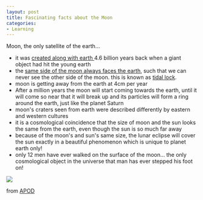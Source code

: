 ```yaml
---
layout: post
title: Fascinating facts about the Moon
categories:
- Learning
---
```



Moon, the only satellite of the earth...

- it was [created along with earth ](http://www.psi.edu/projects/moon/moon.html)4.6 billion years back when a giant object had hit the young earth
- the [same side of the moon always faces the earth](http://www.straightdope.com/mailbag/mlunarrotate.html), such that we can never see the other side of the moon. this is known as [tidal lock](http://en.wikipedia.org/wiki/Tidal_locking). 
- moon is getting away from the earth at 4cm per year
- After a million years the moon will start coming towards the earth, until it will come so near that it will break up and its particles will form a ring around the earth, just like the planet Saturn
- moon's craters seen from earth were described differently by eastern and western cultures
- it is a cosmological coincidence that the size of moon and the sun looks the same from the earth, even though the sun is so much far away
- because of the moon's and sun's same size, the lunar eclipse will cover the sun exactly in a beautiful phenomenon which is unique to planet earth only!
- only 12 men have ever walked on the surface of the moon... the only cosmological object in the universe that man has ever stepped his foot on!

![](http://antwrp.gsfc.nasa.gov/apod/image/9911/lunation_ajc_big.gif)

from [APOD](http://antwrp.gsfc.nasa.gov/apod/ap051113.html)
